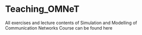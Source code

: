 # Teaching_OMNeT
All exercises and lecture contents of Simulation and Modelling of Communication Networks Course can be found here
